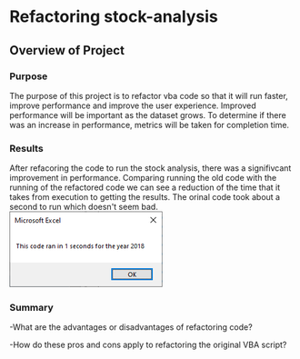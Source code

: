 # Refactoring stock-analysis

## Overview of Project

### Purpose
The purpose of this project is to refactor vba code so that it will run faster, improve performance and improve the user experience. Improved performance will be important as the dataset grows. To determine if there was an increase in performance, metrics will be taken for completion time.
### Results
After refacoring the code to run the stock analysis, there was a signifivcant improvement in performance. Comparing running the old code with the running of the refactored code we can see a reduction of the time that it takes from execution to getting the results. 
The orinal code took about a second to run which doesn't seem bad.![This is an image](https://github.com/chsaporito/stock-analysis/blob/main/Resources/VBA_Challenge_2018.png)

### Summary

-What are the advantages or disadvantages of refactoring code?

-How do these pros and cons apply to refactoring the original VBA script?
